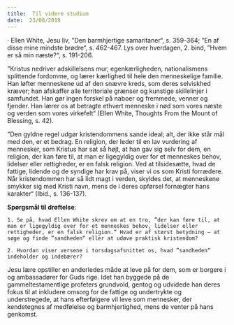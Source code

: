 ```yaml
---
title:  Til videre studium
date:  23/08/2019
---
```


· Ellen White, Jesu liv, ”Den barmhjertige samaritaner“, s. 359-364; ”En af disse mine mindste brødre“, s. 462-467. Lys over hverdagen, 2. bind, ”Hvem er så min næste?“, s. 191-206.

”Kristus nedriver adskillelsens mur, egenkærligheden, nationalismens splittende fordomme, og lærer kærlighed til hele den menneskelige familie. Han løfter menneskene ud af den snævre kreds, som deres selviskhed kræver; han afskaffer alle territoriale grænser og kunstige skillelinjer i samfundet. Han gør ingen forskel på naboer og fremmede, venner og fjender. Han lærer os at betragte ethvert menneske i nød som vores næste og verden som vores virkefelt“ (Ellen White, Thoughts From the Mount of Blessing, s. 42).

”Den gyldne regel udgør kristendommens sande ideal; alt, der ikke står mål med den, er et bedrag. En religion, der leder til en lav vurdering af mennesker, som Kristus har sat så højt, at han gav sig selv for dem, en religion, der kan føre til, at man er ligegyldig over for et menneskes behov, lidelser eller rettigheder, er en falsk religion. Ved at tilsidesætte, hvad de fattige, lidende og de syndige har krav på, viser vi os som Kristi forrædere. Når kristendommen har så lidt magt i verden, skyldes det, at menneskene smykker sig med Kristi navn, mens de i deres opførsel fornægter hans karakter“ (Ibid., s. 136-137).

**Spørgsmål til drøftelse**:

`1.	Se på, hvad Ellen White skrev om at en tro, ”der kan føre til, at man er ligegyldig over for et menneskes behov, lidelser eller rettigheder, er en falsk religion.“ Hvad er af størst betydning – at søge og finde ”sandheden“ eller at udøve praktisk kristendom?`

`2.	Hvordan viser versene i torsdagsafsnittet os, hvad ”sandheden“ indeholder og indebærer?`

Jesu lære opstiller en anderledes måde at leve på for dem, som er borgere i og ambassadører for Guds rige. Idet han byggede på de gammeltestamentlige profeters grundvold, gentog og udvidede han deres fokus til at inkludere omsorg for de fattige og undertrykte og understregede, at hans efterfølgere vil leve som mennesker, der kendetegnes af medfølelse og barmhjertighed, mens de venter på hans genkomst.